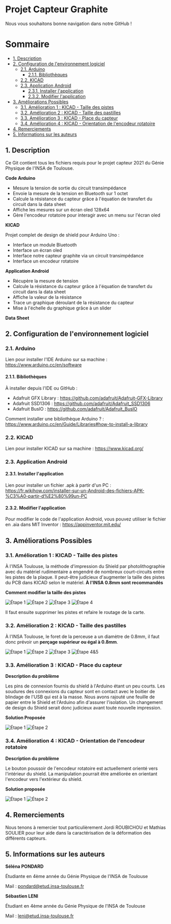 # Projet Capteur Graphite

Nous vous souhaitons bonne navigation dans notre GitHub ! 

# Sommaire
<!-- TOC depthFrom:2 -->
  - [1. Description](#1-description)
  - [2. Configuration de l'environnement logiciel](#2-configuration-de-lenvironnement-logiciel)
    - [2.1. Arduino](#21-arduino)
      - [2.1.1. Bibliothèques](#211-bibliothèques)
    - [2.2. KICAD](#22-kicad)
    - [2.3. Application Android](#23-application-android)
      - [2.3.1. Installer l'application](#231-installer-lapplication)
      - [2.3.2. Modifier l'application](#232-modifier-lapplication)
  - [3. Améliorations Possibles](#3-améliorations-possibles)
    - [3.1. Amélioration 1 : KICAD - Taille des pistes](#31-amélioration-1--kicad---taille-des-pistes)
    - [3.2. Amélioration 2 : KICAD - Taille des pastilles](#32-amélioration-2--kicad---taille-des-pastilles)
    - [3.3. Amélioration 3 : KICAD - Place du capteur](#33-amélioration-3--kicad---place-du-capteur)
    - [3.4. Amélioration 4 : KICAD - Orientation de l'encodeur rotatoire](#34-amélioration-4--kicad---orientation-de-lencodeur-rotatoire)
  - [4. Remerciements](#4-remerciements)
  - [5. Informations sur les auteurs](#5-informations-sur-les-auteurs)
<!-- /TOC -->

## 1. Description 

Ce Git contient tous les fichiers requis pour le projet capteur 2021 du Génie Physique de l'INSA de Toulouse.

**Code Arduino**

- Mesure la tension de sortie du circuit transimpédance
- Envoie la mesure de la tension en Bluetooth sur 1 octet
- Calcule la résistance du capteur grâce à l'équation de transfert du circuit dans la data sheet
- Affiche les mesures sur un écran oled 128x64
- Gère l'encodeur rotatoire pour interagir avec un menu sur l'écran oled

**KICAD**

Projet complet de design de shield pour Arduino Uno :

- Interface un module Bluetooth
- Interface un écran oled
- Interface notre capteur graphite via un circuit transimpédance
- Interface un encodeur rotatoire

**Application Android**

- Récupère la mesure de tension
- Calcule la résistance du capteur grâce à l'équation de transfert du circuit dans la data sheet
- Affiche la valeur de la résistance 
- Trace un graphique déroulant de la résistance du capteur
- Mise à l'échelle du graphique grâce à un slider

**Data Sheet**


## 2. Configuration de l'environnement logiciel

### 2.1. Arduino

Lien pour installer l'IDE Arduino sur sa machine : https://www.arduino.cc/en/software

#### 2.1.1. Bibliothèques

À installer depuis l'IDE ou GitHub : 
- Adafruit GFX Library : https://github.com/adafruit/Adafruit-GFX-Library
- Adafruit SSD1306 : https://github.com/adafruit/Adafruit_SSD1306
- Adafruit BusIO : https://github.com/adafruit/Adafruit_BusIO

Comment installer une bibliothèque Arduino ? : https://www.arduino.cc/en/Guide/Libraries#how-to-install-a-library

### 2.2. KICAD

Lien pour installer KICAD sur sa machine : https://www.kicad.org/

### 2.3. Application Android

#### 2.3.1. Installer l'application

Lien pour installer un fichier .apk à partir d'un PC : https://fr.wikihow.com/installer-sur-un-Android-des-fichiers-APK-%C3%A0-partir-d%E2%80%99un-PC

#### 2.3.2. Modifier l'application

Pour modifier le code de l'application Android, vous pouvez utiliser le fichier en .aia dans MIT Inventor : https://appinventor.mit.edu/

## 3. Améliorations Possibles

### 3.1. Amélioration 1 : KICAD - Taille des pistes

À l'INSA Toulouse, la méthode d'impression du Shield par photolithographie avec du matériel rudimentaire a engendré de nombreux court-circuits entre les pistes de la plaque. Il peut-être judicieux d'augmenter la taille des pistes du PCB dans KICAD selon le matériel. **À l'INSA 0.8mm sont recommandés**

**Comment modifier la taille des pistes**

![Étape 1](Images/KICAD-Changement_Taille_Pistes_1.png)
![Étape 2](Images/KICAD-Changement_Taille_Pistes_2.png)
![Étape 3](Images/KICAD-Changement_Taille_Pistes_3.png)
![Étape 4](Images/KICAD-Changement_Taille_Pistes_4.png)

Il faut ensuite supprimer les pistes et refaire le routage de la carte.

### 3.2. Amélioration 2 : KICAD - Taille des pastilles

À l'INSA Toulouse, le foret de la perceuse a un diamètre de 0.8mm, il faut donc prévoir un **perçage supérieur ou égal à 0.8mm**.

![Étape 1](/Images/KICAD-Changement_Taille_Pastille_1.png)
![Étape 2](/Images/KICAD-Changement_Taille_Pastille_2.png)
![Étape 3](/Images/KICAD-Changement_Taille_Pastille_3.png)
![Étape 4&5](/Images/KICAD-Changement_Taille_Pastille_4&5.png)


### 3.3. Amélioration 3 : KICAD - Place du capteur

**Description du problème**

Les pins de connexion fournis du shield à l'Arduino étant un peu courts. Les soudures des connexions du capteur sont en contact avec le boitier de blindage de l'USB qui est à la masse. Nous avons rajouté une feuille de papier entre le Shield et l'Arduino afin d'assurer l'isolation. Un changement de design du Shield serait donc judicieux avant toute nouvelle impression.

**Solution Proposée**

![Étape 1](/Images/KICAD-Changement_Capteur_1.png)
![Étape 2](/Images/KICAD-Changement_Capteur_2.png)


### 3.4. Amélioration 4 : KICAD - Orientation de l'encodeur rotatoire

**Description du problème**

Le bouton poussoir de l'encodeur rotatoire est actuellement orienté vers l'intérieur du shield. La manipulation pourrait être améliorée en orientant l'encodeur vers l'extérieur du shield.

**Solution proposée**

![Étape 1](/Images/KICAD-Changement_ROT_1.png)
![Étape 2](/Images/KICAD-Changement_ROT_2.png)

## 4. Remerciements

Nous tenons à remercier tout particulièrement Jordi ROUBICHOU et Mathias SOULIER pour leur aide dans la caractérisation de la déformation des différents capteurs. 

## 5. Informations sur les auteurs

**Séléna PONDARD**

Étudiante en 4ème année du Génie Physique de l'INSA de Toulouse

Mail : pondard@etud.insa-toulouse.fr

**Sébastien LENI**

Étudiant en 4ème année du Génie Physique de l'INSA de Toulouse

Mail : leni@etud.insa-toulouse.fr
